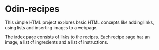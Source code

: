 # Odin-recipes
This simple HTML project explores basic HTML concepts like adding links, using lists and inserting images to a webpage.

The index page consists of links to the recipes.
Each recipe page has an image, a list of ingredients and a list of instructions.